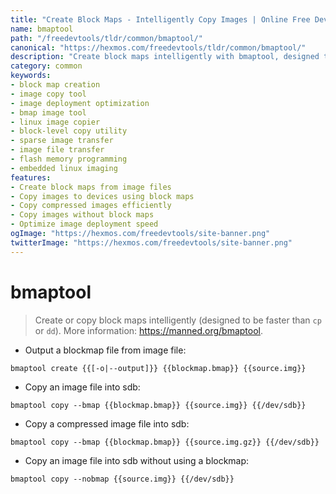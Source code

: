 ```yaml
---
title: "Create Block Maps - Intelligently Copy Images | Online Free DevTools by Hexmos"
name: bmaptool
path: "/freedevtools/tldr/common/bmaptool/"
canonical: "https://hexmos.com/freedevtools/tldr/common/bmaptool/"
description: "Create block maps intelligently with bmaptool, designed to copy images faster than traditional methods. Optimize image deployments and reduce write operations. Free online tool, no registration required."
category: common
keywords:
- block map creation
- image copy tool
- image deployment optimization
- bmap image tool
- linux image copier
- block-level copy utility
- sparse image transfer
- image file transfer
- flash memory programming
- embedded linux imaging
features:
- Create block maps from image files
- Copy images to devices using block maps
- Copy compressed images efficiently
- Copy images without block maps
- Optimize image deployment speed
ogImage: "https://hexmos.com/freedevtools/site-banner.png"
twitterImage: "https://hexmos.com/freedevtools/site-banner.png"
---
```


# bmaptool

> Create or copy block maps intelligently (designed to be faster than `cp` or `dd`).
> More information: <https://manned.org/bmaptool>.

- Output a blockmap file from image file:

`bmaptool create {{[-o|--output]}} {{blockmap.bmap}} {{source.img}}`

- Copy an image file into sdb:

`bmaptool copy --bmap {{blockmap.bmap}} {{source.img}} {{/dev/sdb}}`

- Copy a compressed image file into sdb:

`bmaptool copy --bmap {{blockmap.bmap}} {{source.img.gz}} {{/dev/sdb}}`

- Copy an image file into sdb without using a blockmap:

`bmaptool copy --nobmap {{source.img}} {{/dev/sdb}}`
